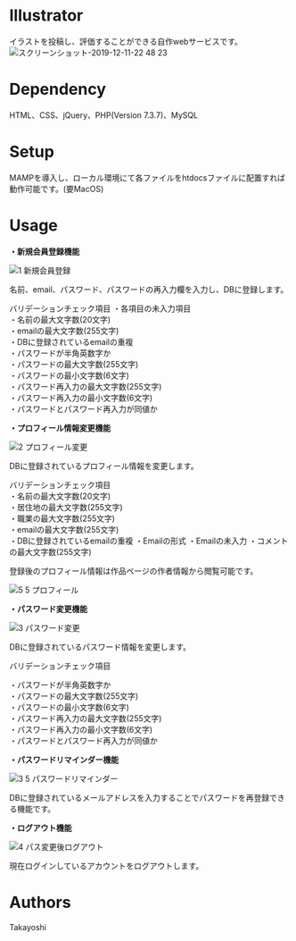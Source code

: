 # Illustrator
イラストを投稿し、評価することができる自作webサービスです。
![スクリーンショット-2019-12-11-22 48 23](https://user-images.githubusercontent.com/48384384/71505061-34ec7e00-28bf-11ea-9dac-12ed6f175bff.png)

# Dependency
HTML、CSS、jQuery、PHP(Version 7.3.7)、MySQL

# Setup
MAMPを導入し、ローカル環境にて各ファイルをhtdocsファイルに配置すれば動作可能です。(要MacOS)

# Usage
**・新規会員登録機能**

![1 新規会員登録](https://user-images.githubusercontent.com/48384384/71536929-767d3780-2958-11ea-8542-02eac5b50476.gif)

名前、email、パスワード、パスワードの再入力欄を入力し、DBに登録します。

バリデーションチェック項目
・各項目の未入力項目  
・名前の最大文字数(20文字)  
・emailの最大文字数(255文字)  
・DBに登録されているemailの重複  
・パスワードが半角英数字か  
・パスワードの最大文字数(255文字)  
・パスワードの最小文字数(6文字)  
・パスワード再入力の最大文字数(255文字)  
・パスワード再入力の最小文字数(6文字)  
・パスワードとパスワード再入力が同値か  

**・プロフィール情報変更機能**

![2 プロフィール変更](https://user-images.githubusercontent.com/48384384/71536931-7b41eb80-2958-11ea-8005-03cb717ee07d.gif)

DBに登録されているプロフィール情報を変更します。

バリデーションチェック項目  
・名前の最大文字数(20文字)  
・居住地の最大文字数(255文字)  
・職業の最大文字数(255文字)  
・emailの最大文字数(255文字)  
・DBに登録されているemailの重複
・Emailの形式
・Emailの未入力
・コメントの最大文字数(255文字)  

登録後のプロフィール情報は作品ページの作者情報から閲覧可能です。

![5 5 プロフィール](https://user-images.githubusercontent.com/48384384/71536942-8b59cb00-2958-11ea-86a6-14a1cd56b048.gif)

**・パスワード変更機能**

![3 パスワード変更](https://user-images.githubusercontent.com/48384384/71536933-7ed57280-2958-11ea-914b-7ed618631229.gif)

DBに登録されているパスワード情報を変更します。

バリデーションチェック項目

・パスワードが半角英数字か  
・パスワードの最大文字数(255文字)  
・パスワードの最小文字数(6文字)  
・パスワード再入力の最大文字数(255文字)  
・パスワード再入力の最小文字数(6文字)  
・パスワードとパスワード再入力が同値か  

**・パスワードリマインダー機能**

![3 5 パスワードリマインダー](https://user-images.githubusercontent.com/48384384/71551470-e90b1780-2a2b-11ea-80dc-c5ba45c425cd.gif)

DBに登録されているメールアドレスを入力することでパスワードを再登録できる機能です。

**・ログアウト機能**

![4 パス変更後ログアウト](https://user-images.githubusercontent.com/48384384/71536941-8b59cb00-2958-11ea-97b1-99c6b256b2d0.gif)

現在ログインしているアカウントをログアウトします。



# Authors
Takayoshi
